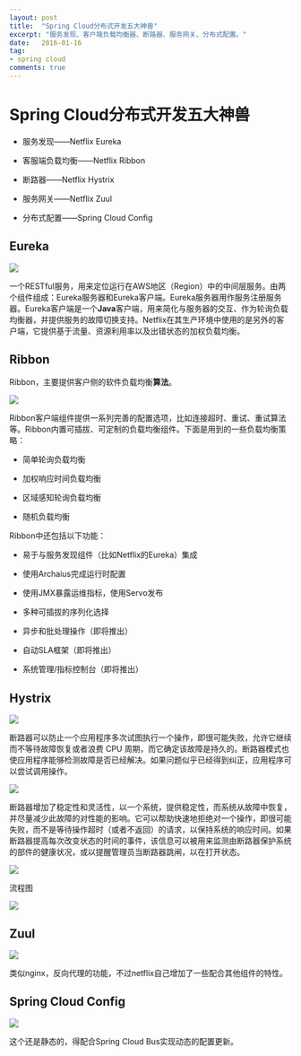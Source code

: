```yaml
---
layout: post
title:  "Spring Cloud分布式开发五大神兽"
excerpt: "服务发现、客户端负载均衡器、断路器、服务网关、分布式配置。"
date:   2016-01-16
tag:
- spring cloud 
comments: true
---
```


# Spring Cloud分布式开发五大神兽

-   服务发现——Netflix Eureka

-   客服端负载均衡——Netflix Ribbon

-   断路器——Netflix Hystrix

-   服务网关——Netflix Zuul

-   分布式配置——Spring Cloud Config

## Eureka

![]({{site.url}}/assets/img/medias/SpringCloud分布式开发五大神兽/29efcd4ec6dcc5c1249ef50115ef5599.png)

一个RESTful服务，用来定位运行在AWS地区（Region）中的中间层服务。由两个组件组成：Eureka服务器和Eureka客户端。Eureka服务器用作服务注册服务器。Eureka客户端是一个**Java**客户端，用来简化与服务器的交互、作为轮询负载均衡器，并提供服务的故障切换支持。Netflix在其生产环境中使用的是另外的客户端，它提供基于流量、资源利用率以及出错状态的加权负载均衡。

## Ribbon

Ribbon，主要提供客户侧的软件负载均衡**算法**。  


![]({{site.url}}/assets/img/medias/SpringCloud分布式开发五大神兽/5979736638bbec1fc7d9461e2fa6e802.png)

Ribbon客户端组件提供一系列完善的配置选项，比如连接超时、重试、重试算法等。Ribbon内置可插拔、可定制的负载均衡组件。下面是用到的一些负载均衡策略：

-   简单轮询负载均衡

-   加权响应时间负载均衡

-   区域感知轮询负载均衡

-   随机负载均衡

Ribbon中还包括以下功能：

-   易于与服务发现组件（比如Netflix的Eureka）集成

-   使用Archaius完成运行时配置

-   使用JMX暴露运维指标，使用Servo发布

-   多种可插拔的序列化选择

-   异步和批处理操作（即将推出）

-   自动SLA框架（即将推出）

-   系统管理/指标控制台（即将推出）

## Hystrix

![]({{site.url}}/assets/img/medias/SpringCloud分布式开发五大神兽/36fcd2adc5a8767d6570132454e16a0d.png)

断路器可以防止一个应用程序多次试图执行一个操作，即很可能失败，允许它继续而不等待故障恢复或者浪费
CPU
周期，而它确定该故障是持久的。断路器模式也使应用程序能够检测故障是否已经解决。如果问题似乎已经得到纠正​​，应用程序可以尝试调用操作。

![]({{site.url}}/assets/img/medias/SpringCloud分布式开发五大神兽/2f5e4e46ca2807e7e89ec1c17b653bea.png)

断路器增加了稳定性和灵活性，以一个系统，提供稳定性，而系统从故障中恢复，并尽量减少此故障的对性能的影响。它可以帮助快速地拒绝对一个操作，即很可能失败，而不是等待操作超时（或者不返回）的请求，以保持系统的响应时间。如果断路器提高每次改变状态的时间的事件，该信息可以被用来监测由断路器保护系统的部件的健康状况，或以提醒管理员当断路器跳闸，以在打开状态。

![]({{site.url}}/assets/img/medias/SpringCloud分布式开发五大神兽/f8cdef22d62a66899e3fc40f9bfa5ff2.png)

流程图  


![]({{site.url}}/assets/img/medias/SpringCloud分布式开发五大神兽/76d1a3b82af1a2fd1a409c672135d294.png)

## Zuul

![]({{site.url}}/assets/img/medias/SpringCloud分布式开发五大神兽/387e6d0ea41595aacd0a8640d2bdfd40.png)

类似nginx，反向代理的功能，不过netflix自己增加了一些配合其他组件的特性。

## Spring Cloud Config

![]({{site.url}}/assets/img/medias/SpringCloud分布式开发五大神兽/c16b794e1ed76390b466e25a6eec405b.png)

这个还是静态的，得配合Spring Cloud Bus实现动态的配置更新。